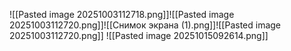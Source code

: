 ![[Pasted image 20251003112718.png]]![[Pasted image 20251003112720.png]]![[Снимок экрана (1).png]]![[Pasted image 20251003112720.png]]
![[Pasted image 20251015092614.png]]
